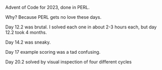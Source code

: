 Advent of Code for 2023, done in PERL.

Why? Because PERL gets no love these days.

Day 12.2 was brutal. I solved each one in about 2-3 hours each, but day 12.2 took 4 months.

Day 14.2 was sneaky.

Day 17 example scoring was a tad confusing.

Day 20.2 solved by visual inspection of four different cycles



